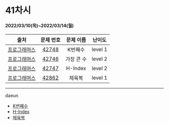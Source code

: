 # 41차시
#### 2022/03/10(목)~2022/03/14(월)

|               출처               |                   문제 번호                    |     문제 이름      | 난이도 |
| :------------------------------: | :--------------------------------------------: | :----------------: | :----: |
| [프로그래머스](https://programmers.co.kr/) | [42748](https://programmers.co.kr/learn/courses/30/lessons/42748) | K번째수 | level 1 |
| [프로그래머스](https://programmers.co.kr/) | [42746](https://programmers.co.kr/learn/courses/30/lessons/42746) | 가장 큰 수 | level 2 |
| [프로그래머스](https://programmers.co.kr/) | [42747](https://programmers.co.kr/learn/courses/30/lessons/42747) | H-Index | level 2 |
| [프로그래머스](https://programmers.co.kr/) | [42862](https://programmers.co.kr/learn/courses/30/lessons/42862) | 체육복 | level 1 |

---

daeun
- [K번째수](https://hoonycode.notion.site/K-6d2f94815c9b46caaa491df892af40e5)
- [H-Index](https://hoonycode.notion.site/H-Index-96048c285ba14e808ce9b78580f59b54)
- [체육복](https://hoonycode.notion.site/aa13f52a30b548cc938bfb3b13432805)
